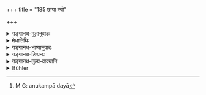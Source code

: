 +++
title = "185 छाया स्वो"

+++

<details><summary>गङ्गानथ-मूलानुवादः</summary>

Slaves are one’s own shadow; the daughter is the highest object of tenderness. For these reasons, when offended by these, he shall always bear it without heat.—(185)
</details>

<details><summary>मेधातिथिः</summary>

[^२३९]:
     M G 1st ed.: sahetāṃ sajvaraḥ

यो भृत्यवर्गः स आत्मीया **छाया** । यथा छाया नित्यानुगता न क्रोधविषय, एवं भृत्यवर्गो ऽपि । **दुहिता कृपणम्** अनुकम्प्या दयनीया[^२४०] । **एतैः** पूर्वोक्तैर् **अधिक्षिप्तः** परुषवचनैर् आकृष्टः कोपितः **सहेत** क्षमेत । **असज्वरो** ऽविद्यमानज्वरः ज्वराभावेन च चित्तस्यासंक्षोभो लक्ष्यते । ज्वरितस्य हि चित्तसंक्षोभो भवति तद्वत् क्रुद्धस्य । अथ वा पाठान्तरम्- "असंज्वरः" । संतापः संज्वरः (अम्क् १.१.६०) । स नञा प्रतिषिध्यते ॥ ४.१८५ ॥


[^२४०]:
     M G: anukampā dayā
</details>

<details><summary>गङ्गानथ-भाष्यानुवादः</summary>

One’s slaves are one’s own shadow; just as one’s shadow always follows one, and is never an object of resentment, so also are one’s slaves.

‘*The daughter is the object of tenderness* ’—*i.e*., sympathy.

‘*By these*’—aforesaid persons—‘*when offended*’—attacked, made angry, by harsh words—‘he shall bear it,’—‘*asajavaraḥ*,’ ‘*without heat*;’—this ‘absence of heat’ stands for the total absence of any disturbance of the mind or resentment; a man in feverish heat has his mind disturbed, so is also the man under resentment. Or, we may read ‘*asañjvaraḥ*,’—‘*sañjvaraḥ*’ being synonymous with ‘santāpa,’ ‘heat’ (according to *Amarakośa*); and this is prohibited by means of the negative prefix.—(185).
</details>

<details><summary>गङ्गानथ-टिप्पन्यः</summary>

*Cf*. Aitareya Brāhmaṇa 7.13.

This verse is quoted in *Vīramitrodaya* (Saṃskāra, p. 574);—and in
*Vyāvahāra Bālambhaṭṭī* (p. 572).
</details>

<details><summary>गङ्गानथ-तुल्य-वाक्यानि</summary>

**(verses 4.182-185)  
**

See Comparative notes for [Verse 4.182].
</details>

<details><summary>Bühler</summary>

185	One's slaves as one's shadow, one's daughter as the highest object of tenderness; hence if one is offended by (any one of) these, one must bear it without resentment.
</details>

